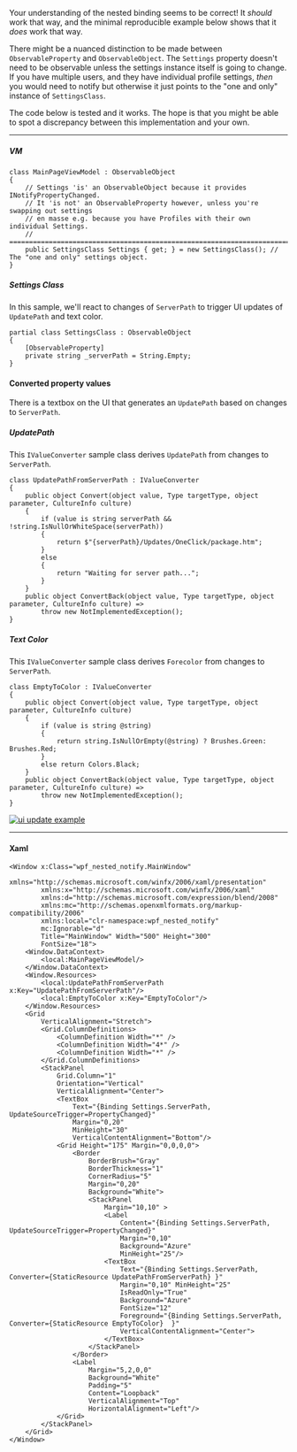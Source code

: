 Your understanding of the nested binding seems to be correct! It _should_ work that way, and the minimal reproducible example below shows that it _does_ work that way.

There might be a nuanced distinction to be made between `ObservableProperty` and `ObservableObject`. The `Settings` property doesn't need to be observable unless the settings instance itself is going to change. If you have multiple users, and they have individual profile settings, _then_ you would need to notify but otherwise it just points to the "one and only" instance of `SettingsClass`.

The code below is tested and it works. The hope is that you might be able to spot a discrepancy between this implementation and your own.
___

##### VM

```
class MainPageViewModel : ObservableObject
{
    // Settings 'is' an ObservableObject because it provides INotifyPropertyChanged.
    // It 'is not' an ObservableProperty however, unless you're swapping out settings
    // en masse e.g. because you have Profiles with their own individual Settings.
    // ==================================================================================
    public SettingsClass Settings { get; } = new SettingsClass(); // The "one and only" settings object.
}
```

##### Settings Class

In this sample, we'll react to changes of `ServerPath` to trigger UI updates of `UpdatePath` and text color.

```
partial class SettingsClass : ObservableObject
{
    [ObservableProperty]
    private string _serverPath = String.Empty;
}
```

#### Converted property values

There is a textbox on the UI that generates an `UpdatePath` based on changes to `ServerPath`.

##### UpdatePath

This `IValueConverter` sample class derives `UpdatePath` from changes to `ServerPath`.

```
class UpdatePathFromServerPath : IValueConverter
{
    public object Convert(object value, Type targetType, object parameter, CultureInfo culture)
    {
        if (value is string serverPath && !string.IsNullOrWhiteSpace(serverPath))
        {
            return $"{serverPath}/Updates/OneClick/package.htm";
        }
        else
        {
            return "Waiting for server path...";
        }
    }
    public object ConvertBack(object value, Type targetType, object parameter, CultureInfo culture) => 
        throw new NotImplementedException();
}
```

##### Text Color

This `IValueConverter` sample class derives `Forecolor` from changes to `ServerPath`.

```
class EmptyToColor : IValueConverter
{
    public object Convert(object value, Type targetType, object parameter, CultureInfo culture)
    {
        if (value is string @string)
        {
            return string.IsNullOrEmpty(@string) ? Brushes.Green: Brushes.Red;
        }
        else return Colors.Black;
    }
    public object ConvertBack(object value, Type targetType, object parameter, CultureInfo culture) =>
        throw new NotImplementedException();
}
```

[![ui update example][1]][1]

___

#### Xaml

```
<Window x:Class="wpf_nested_notify.MainWindow"
        xmlns="http://schemas.microsoft.com/winfx/2006/xaml/presentation"
        xmlns:x="http://schemas.microsoft.com/winfx/2006/xaml"
        xmlns:d="http://schemas.microsoft.com/expression/blend/2008"
        xmlns:mc="http://schemas.openxmlformats.org/markup-compatibility/2006"
        xmlns:local="clr-namespace:wpf_nested_notify"
        mc:Ignorable="d"
        Title="MainWindow" Width="500" Height="300"
        FontSize="18">
    <Window.DataContext>
        <local:MainPageViewModel/>
    </Window.DataContext>
    <Window.Resources>
        <local:UpdatePathFromServerPath x:Key="UpdatePathFromServerPath"/>
        <local:EmptyToColor x:Key="EmptyToColor"/>
    </Window.Resources>
    <Grid 
        VerticalAlignment="Stretch">
        <Grid.ColumnDefinitions>
            <ColumnDefinition Width="*" />
            <ColumnDefinition Width="4*" />
            <ColumnDefinition Width="*" />
        </Grid.ColumnDefinitions>
        <StackPanel
            Grid.Column="1"
            Orientation="Vertical"
            VerticalAlignment="Center">
            <TextBox 
                Text="{Binding Settings.ServerPath, UpdateSourceTrigger=PropertyChanged}"
                Margin="0,20"
                MinHeight="30"
                VerticalContentAlignment="Bottom"/>            
            <Grid Height="175" Margin="0,0,0,0">
                <Border
                    BorderBrush="Gray" 
                    BorderThickness="1" 
                    CornerRadius="5" 
                    Margin="0,20"
                    Background="White">
                    <StackPanel 
                        Margin="10,10" >
                        <Label 
                            Content="{Binding Settings.ServerPath, UpdateSourceTrigger=PropertyChanged}"
                            Margin="0,10" 
                            Background="Azure"
                            MinHeight="25"/>
                        <TextBox 
                            Text="{Binding Settings.ServerPath, Converter={StaticResource UpdatePathFromServerPath} }" 
                            Margin="0,10" MinHeight="25" 
                            IsReadOnly="True"
                            Background="Azure"
                            FontSize="12"
                            Foreground="{Binding Settings.ServerPath, Converter={StaticResource EmptyToColor}  }"
                            VerticalContentAlignment="Center">
                        </TextBox>
                    </StackPanel>
                </Border>
                <Label
                    Margin="5,2,0,0"
                    Background="White"
                    Padding="5"
                    Content="Loopback"
                    VerticalAlignment="Top"
                    HorizontalAlignment="Left"/>
            </Grid>
        </StackPanel>
    </Grid>
</Window>
```

  [1]: https://i.sstatic.net/f5SAKu46.png